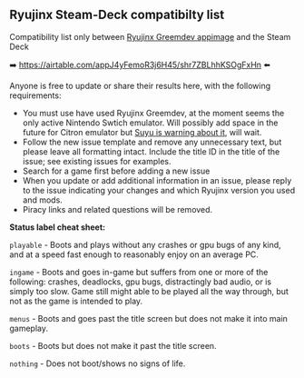 ## Ryujinx Steam-Deck compatibilty list

Compatibility list only between [Ryujinx Greemdev appimage](https://git.ryujinx.app/ryubing/ryujinx/-/releases) and the Steam Deck

➡️ https://airtable.com/appJ4yFemoR3j6H45/shr7ZBLhhKSOgFxHn ⬅️

Anyone is free to update or share their results here, with the following requirements:

- You must use have used Ryujinx Greemdev, at the moment seems the only active Nintendo Swtich emulator. Will possibly add space in the future for Citron emulator but [Suyu is warning about it](https://suyu.dev/), will wait.
- Follow the new issue template and remove any unnecessary text, but please leave all formatting intact. Include the title ID in the title of the issue; see existing issues for examples.
- Search for a game first before adding a new issue
- When you update or add additional information in an issue, please reply to the issue indicating your changes and which Ryujinx version you used and mods.
- Piracy links and related questions will be removed.

**Status label cheat sheet:**

   `playable` - Boots and plays without any crashes or gpu bugs of any kind, and at a speed fast enough to reasonably enjoy on an average PC.

   `ingame` - Boots and goes in-game but suffers from one or more of the following: crashes, deadlocks, gpu bugs, distractingly bad audio, or is simply too slow. Game still might able to be played all the way through, but not as the game is intended to play.

   `menus` - Boots and goes past the title screen but does not make it into main gameplay.

   `boots` - Boots but does not make it past the title screen.

   `nothing` - Does not boot/shows no signs of life.
